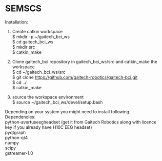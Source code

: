 # SEMSCS
Installation:  
1. Create catkin workspace  
$ mkdir -p ~/gaitech_bci_ws  
$ cd gaitech_bci_ws  
$ mkdir src  
$ catkin_make  

2. Clone gaitech_bci repository in gaitech_bci_ws/src and catkin_make the workspace  
$ cd ~/gaitech_bci_ws/src  
$ git clone https://github.com/gaitech-robotics/gaitech-bci.git  
$ cd ../  
$ catkin_make  

3. source the workspace environment  
$ source ~/gaitech_bci_ws/devel/setup.bash  


Depending on your system you might need to install following Dependencies:  
python-avertuseegheadset (get it from Gaitech Robotics along with licence key if you already have H10C EEG headset)    
pyqtgraph  
python-qt4  
numpy  
scipy  
gstreamer-1.0  
